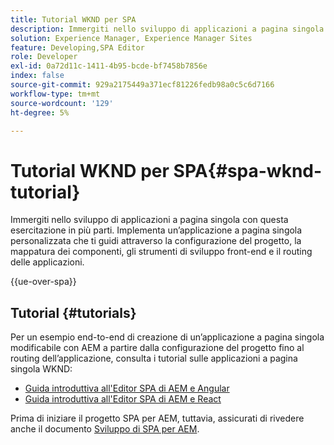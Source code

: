 ```yaml
---
title: Tutorial WKND per SPA
description: Immergiti nello sviluppo di applicazioni a pagina singola con questa esercitazione in più parti. Implementa un’applicazione a pagina singola personalizzata che ti guidi attraverso la configurazione del progetto, la mappatura dei componenti, gli strumenti di sviluppo front-end e il routing delle applicazioni.
solution: Experience Manager, Experience Manager Sites
feature: Developing,SPA Editor
role: Developer
exl-id: 0a72d11c-1411-4b95-bcde-bf7458b7856e
index: false
source-git-commit: 929a2175449a371ecf81226fedb98a0c5c6d7166
workflow-type: tm+mt
source-wordcount: '129'
ht-degree: 5%

---
```



# Tutorial WKND per SPA{#spa-wknd-tutorial}

Immergiti nello sviluppo di applicazioni a pagina singola con questa esercitazione in più parti. Implementa un’applicazione a pagina singola personalizzata che ti guidi attraverso la configurazione del progetto, la mappatura dei componenti, gli strumenti di sviluppo front-end e il routing delle applicazioni.

{{ue-over-spa}}

## Tutorial {#tutorials}

Per un esempio end-to-end di creazione di un’applicazione a pagina singola modificabile con AEM a partire dalla configurazione del progetto fino al routing dell’applicazione, consulta i tutorial sulle applicazioni a pagina singola WKND:

* [Guida introduttiva all&#39;Editor SPA di AEM e Angular](https://experienceleague.adobe.com/it/docs/experience-manager-learn/getting-started-with-aem-headless/spa-editor/angular/overview)
* [Guida introduttiva all&#39;Editor SPA di AEM e React](https://experienceleague.adobe.com/it/docs/experience-manager-learn/getting-started-with-aem-headless/spa-editor/how-to/react-core-components-v2)

Prima di iniziare il progetto SPA per AEM, tuttavia, assicurati di rivedere anche il documento [Sviluppo di SPA per AEM](/help/sites-developing/spa-architecture.md).
